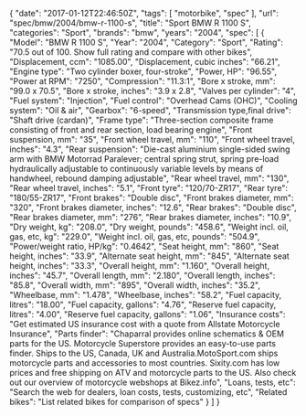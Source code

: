 {
    "date": "2017-01-12T22:46:50Z",
    "tags": [
        "motorbike",
        "spec"
    ],
    "url": "spec\/bmw\/2004\/bmw-r-1100-s",
    "title": "Sport BMW R 1100 S",
    "categories": "Sport",
    "brands": "bmw",
    "years": "2004",
    "spec": [
        {
            "Model": "BMW R 1100 S",
            "Year": "2004",
            "Category": "Sport",
            "Rating": "70.5 out of 100. Show full rating and compare with other bikes",
            "Displacement, ccm": "1085.00",
            "Displacement, cubic inches": "66.21",
            "Engine type": "Two cylinder boxer, four-stroke",
            "Power, HP": "96.55",
            "Power at RPM": "7250",
            "Compression": "11.3:1",
            "Bore x stroke, mm": "99.0 x 70.5",
            "Bore x stroke, inches": "3.9 x 2.8",
            "Valves per cylinder": "4",
            "Fuel system": "Injection",
            "Fuel control": "Overhead Cams (OHC)",
            "Cooling system": "Oil & air",
            "Gearbox": "6-speed",
            "Transmission type,final drive": "Shaft drive (cardan)",
            "Frame type": "Three-section composite frame consisting of front and rear section, load bearing engine",
            "Front suspension, mm": "35",
            "Front wheel travel, mm": "110",
            "Front wheel travel, inches": "4.3",
            "Rear suspension": "Die-cast aluminium single-sided swing arm with BMW Motorrad Paralever;  central spring strut, spring pre-load hydraulically adjustable to continuously variable levels by means of  handwheel, rebound damping adjustable",
            "Rear wheel travel, mm": "130",
            "Rear wheel travel, inches": "5.1",
            "Front tyre": "120\/70-ZR17",
            "Rear tyre": "180\/55-ZR17",
            "Front brakes": "Double disc",
            "Front brakes diameter, mm": "320",
            "Front brakes diameter, inches": "12.6",
            "Rear brakes": "Double disc",
            "Rear brakes diameter, mm": "276",
            "Rear brakes diameter, inches": "10.9",
            "Dry weight, kg": "208.0",
            "Dry weight, pounds": "458.6",
            "Weight incl. oil, gas, etc, kg": "229.0",
            "Weight incl. oil, gas, etc, pounds": "504.9",
            "Power\/weight ratio, HP\/kg": "0.4642",
            "Seat height, mm": "860",
            "Seat height, inches": "33.9",
            "Alternate seat height, mm": "845",
            "Alternate seat height, inches": "33.3",
            "Overall height, mm": "1.160",
            "Overall height, inches": "45.7",
            "Overall length, mm": "2.180",
            "Overall length, inches": "85.8",
            "Overall width, mm": "895",
            "Overall width, inches": "35.2",
            "Wheelbase, mm": "1.478",
            "Wheelbase, inches": "58.2",
            "Fuel capacity, litres": "18.00",
            "Fuel capacity, gallons": "4.76",
            "Reserve fuel capacity, litres": "4.00",
            "Reserve fuel capacity, gallons": "1.06",
            "Insurance costs": "Get estimated US insurance cost with a quote from Allstate Motorcycle Insurance",
            "Parts finder": "Chaparral provides online schematics & OEM parts for the US.   Motorcycle Superstore provides an easy-to-use parts finder. Ships to the US, Canada, UK and Australia.MotoSport.com ships motorcycle parts and accessories to most countries.    Sixity.com has low prices and free shipping on ATV and motorcycle parts to the US. Also check out our overview of motorcycle webshops at Bikez.info",
            "Loans, tests, etc": "Search the web for dealers, loan costs, tests, customizing, etc",
            "Related bikes": "List related bikes for comparison of specs"
        }
    ]
}